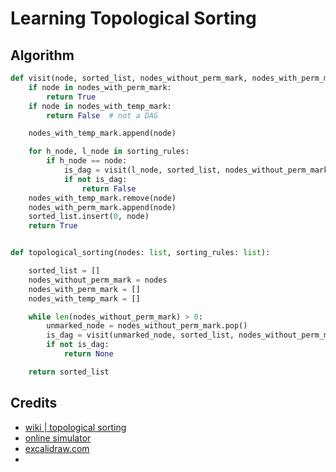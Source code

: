 # Learning Topological Sorting

## Algorithm

```python
def visit(node, sorted_list, nodes_without_perm_mark, nodes_with_perm_mark, nodes_with_temp_mark, sorting_rules):
    if node in nodes_with_perm_mark:
        return True
    if node in nodes_with_temp_mark:
        return False  # not a DAG

    nodes_with_temp_mark.append(node)

    for h_node, l_node in sorting_rules:
        if h_node == node:
            is_dag = visit(l_node, sorted_list, nodes_without_perm_mark, nodes_with_perm_mark, nodes_with_temp_mark, sorting_rules)
            if not is_dag:
                return False
    nodes_with_temp_mark.remove(node)
    nodes_with_perm_mark.append(node)
    sorted_list.insert(0, node)
    return True


def topological_sorting(nodes: list, sorting_rules: list):

    sorted_list = []
    nodes_without_perm_mark = nodes
    nodes_with_perm_mark = []
    nodes_with_temp_mark = []

    while len(nodes_without_perm_mark) > 0:
        unmarked_node = nodes_without_perm_mark.pop()
        is_dag = visit(unmarked_node, sorted_list, nodes_without_perm_mark, nodes_with_perm_mark, nodes_with_temp_mark, sorting_rules)
        if not is_dag:
            return None

    return sorted_list


```


## Credits

- [wiki | topological sorting](https://en.wikipedia.org/wiki/Topological_sorting#:~:text=In%20computer%20science%2C%20a%20topological,before%20v%20in%20the%20ordering.)
- [online simulator](https://www.cs.usfca.edu/~galles/visualization/TopoSortDFS.html)
- [excalidraw.com](https://excalidraw.com/#room=5810807c04346450296c,sIQDdK2IeP8zWEGtubAKJg)
- []()



